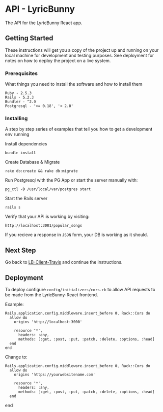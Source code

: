 # API - LyricBunny
The API for the LyricBunny React app.

## Getting Started

These instructions will get you a copy of the project up and running on your local machine for development and testing purposes. See deployment for notes on how to deploy the project on a live system.

### Prerequisites

What things you need to install the software and how to install them

```
Ruby - 2.5.3
Rails - 5.2.3
Bundler - ^2.0
Postgresql - '>= 0.18', '< 2.0'
```

### Installing

A step by step series of examples that tell you how to get a development env running

Install dependencies

```
bundle install
```

Create Database & Migrate
```
rake db:create && rake db:migrate
```
Run Postgresql with the PG App or start the server manually with: 
```
pg_ctl -D /usr/local/var/postgres start
```
Start the Rails server
```
rails s
```
Verify that your API is working by visiting:
```
http://localhost:3001/popular_songs
```
If you recieve a response in `JSON` form, your DB is working as it should.

## Next Step
Go back to [LB-Client-Travis](https://github.com/JoeQuattrone/LB-Client-Travis) and continue the instructions. 

## Deployment

To deploy configure `config/initializers/cors.rb` to allow API requests to be made from the LyricBunny-React frontend.

Example:
```
Rails.application.config.middleware.insert_before 0, Rack::Cors do
  allow do
    origins 'http://localhost:3000'

    resource '*',
      headers: :any,
      methods: [:get, :post, :put, :patch, :delete, :options, :head]
  end
end
```
Change to:
```
Rails.application.config.middleware.insert_before 0, Rack::Cors do
  allow do
    origins 'https://yourwebsitename.com'

    resource '*',
      headers: :any,
      methods: [:get, :post, :put, :patch, :delete, :options, :head]
  end
  ```
end
